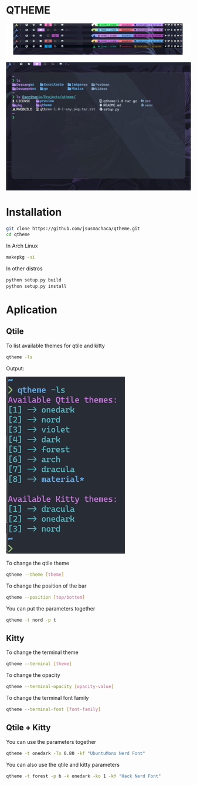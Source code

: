 # QTHEME


![preview](https://raw.githubusercontent.com/jsusmachaca/qtheme/master/preview/bars.png)
![preview](https://raw.githubusercontent.com/jsusmachaca/qtheme/master/preview/term.png)

# Installation

```sh
git clone https://github.com/jsusmachaca/qtheme.git
cd qtheme
```

In Arch Linux
```sh
makepkg -si
```

In other distros
```sh
python setup.py build
python setup.py install
```

# Aplication

## Qtile
To list available themes for qtile and kitty
```sh
qtheme -ls
```
Output:

![preview](https://raw.githubusercontent.com/jsusmachaca/qtheme/master/preview/list.png)

To change the qtile theme
```sh
qtheme --theme [theme]
```

To change the position of the bar
```sh
qtheme --position [top/bottom]
```

You can put the parameters together
```sh
qtheme -t nord -p t
```

## Kitty

To change the terminal theme
```sh
qtheme --terminal [theme]
```

To change the opacity
```sh
qtheme --terminal-opacity [opacity-value]
```

To change the terminal font family
```sh
qtheme --terminal-font [font-family]
```

## Qtile + Kitty

You can use the parameters together
```sh
qtheme -t onedark -To 0.80 -kf "UbuntuMono Nerd Font"
```

You can also use the qtile and kitty parameters
```sh
qtheme -t forest -p b -k onedark -ko 1 -kf "Hack Nerd Font"
